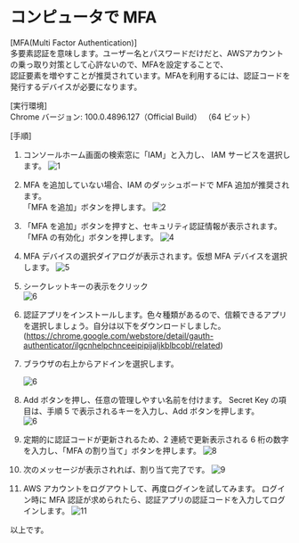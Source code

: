 # コンピュータで MFA

[MFA(Multi Factor Authentication)]  
多要素認証を意味します。ユーザー名とパスワードだけだと、AWSアカウントの乗っ取り対策として心許ないので、MFAを設定することで、  
認証要素を増やすことが推奨されています。MFAを利用するには、認証コードを発行するデバイスが必要になります。


[実行環境]  
Chrome   バージョン: 100.0.4896.127（Official Build） （64 ビット）

[手順]  
1. コンソールホーム画面の検索窓に「IAM」と入力し、 IAM サービスを選択します。
   ![1](https://user-images.githubusercontent.com/49807271/163696657-13716051-eb75-41b8-ad24-7b64a9ca2e38.jpg)

2. MFA を追加していない場合、IAM のダッシュボードで MFA 追加が推奨されます。  
   「MFA を追加」ボタンを押します。
   ![2](https://user-images.githubusercontent.com/49807271/163697142-373bdeee-0c00-4ceb-9c2c-007c671eadc9.jpg)

3. 「MFA を追加」ボタンを押すと、セキュリティ認証情報が表示されます。「MFA の有効化」ボタンを押します。
   ![4](https://user-images.githubusercontent.com/49807271/163697195-74326494-67c9-4b20-986c-7c585faaf2c4.jpg)

4. MFA デバイスの選択ダイアログが表示されます。仮想 MFA デバイスを選択します。
   ![5](https://user-images.githubusercontent.com/49807271/163697268-acb0b079-048a-4dab-a3ed-5e9098ee9035.jpg)

5. シークレットキーの表示をクリック  
   ![6](https://user-images.githubusercontent.com/49807271/163697317-8ac23614-2eec-4483-bd49-232c3f7eb95e.jpg)

6. 認証アプリをインストールします。色々種類があるので、信頼できるアプリを選択しましょう。自分は以下をダウンロードしました。(https://chrome.google.com/webstore/detail/gauth-authenticator/ilgcnhelpchnceeipipijaljkblbcobl/related)

7. ブラウザの右上からアドインを選択します。

   ![6](https://user-images.githubusercontent.com/49807271/163697405-81dc49e6-2ca8-4d97-99a4-ba1c2d11eaa8.jpg)

8. Add ボタンを押し、任意の管理しやすい名前を付けます。
   Secret Key の項目は、手順 5 で表示されるキーを入力し、Add ボタンを押します。  
   ![6](https://user-images.githubusercontent.com/49807271/163697456-8d32015a-9593-4dd8-935b-9d45f6342d22.jpg)

9. 定期的に認証コードが更新されるため、2 連続で更新表示される 6 桁の数字を入力し、「MFA の割り当て」ボタンを押します。
   ![8](https://user-images.githubusercontent.com/49807271/163697548-d1fa0c68-9c3e-4fd1-99f3-be4033e944bf.jpg)

10. 次のメッセージが表示されれば、割り当て完了です。
    ![9](https://user-images.githubusercontent.com/49807271/163697656-1f02cfe1-bb8e-4131-b94c-2fd6bcb84e7d.jpg)

11. AWS アカウントをログアウトして、再度ログインを試してみます。
    ログイン時に MFA 認証が求められたら、認証アプリの認証コードを入力してログインします。
    ![11](https://user-images.githubusercontent.com/49807271/163697700-0c74dfb7-2a44-4d81-95d8-59fda553da05.jpg)

以上です。
